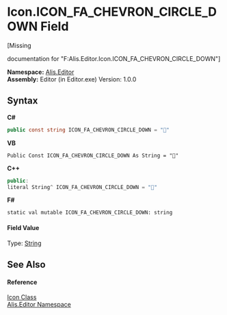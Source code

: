 # Icon.ICON_FA_CHEVRON_CIRCLE_DOWN Field
 

\[Missing <summary> documentation for "F:Alis.Editor.Icon.ICON_FA_CHEVRON_CIRCLE_DOWN"\]

**Namespace:**&nbsp;<a href="b150ade4-39de-a232-5f06-d3cdc1b2c538">Alis.Editor</a><br />**Assembly:**&nbsp;Editor (in Editor.exe) Version: 1.0.0

## Syntax

**C#**<br />
``` C#
public const string ICON_FA_CHEVRON_CIRCLE_DOWN = ""
```

**VB**<br />
``` VB
Public Const ICON_FA_CHEVRON_CIRCLE_DOWN As String = ""
```

**C++**<br />
``` C++
public:
literal String^ ICON_FA_CHEVRON_CIRCLE_DOWN = ""
```

**F#**<br />
``` F#
static val mutable ICON_FA_CHEVRON_CIRCLE_DOWN: string
```


#### Field Value
Type: <a href="https://docs.microsoft.com/dotnet/api/system.string" target="_blank">String</a>

## See Also


#### Reference
<a href="cc0f883c-67f8-f772-c6d7-a60b129f22a7">Icon Class</a><br /><a href="b150ade4-39de-a232-5f06-d3cdc1b2c538">Alis.Editor Namespace</a><br />
